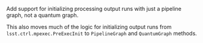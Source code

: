Add support for initializing processing output runs with just a pipeline graph, not a quantum graph.

This also moves much of the logic for initializing output runs from `lsst.ctrl.mpexec.PreExecInit` to `PipelineGraph` and `QuantumGraph` methods.
